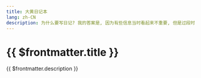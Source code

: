 ```yaml
---
title: 大黄日记本
lang: zh-CN
description: 为什么要写日记? 我的答案是, 因为有些信息当时看起来不重要, 但是过段时间需要用到了却忘了. 比如说, 今天打算去一个朋友家, 我以前去过, 但是怎么也想不起来具体的地址了. 另一个例子是, 我周围有一个人说了一句话, 如何判断这句话是不是真话? 其中一种方法就是找出他之前的叙述进行对比, 看看是不是有相冲突的地方, 如果没有日记的话, 就没有办法进行对比了.
---
```


# {{ $frontmatter.title }}

{{ $frontmatter.description }}